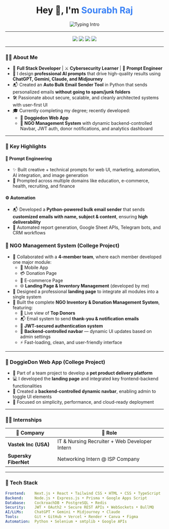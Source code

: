 <h1 align="center">Hey 👋, I'm <span style="color:#3B82F6">Sourabh Raj</span></h1>

<p align="center">
  <img src="https://readme-typing-svg.herokuapp.com?font=Fira+Code&size=24&duration=3000&pause=1000&color=3B82F6&center=true&vCenter=true&width=800&lines=Full+Stack+Developer+%7C+Prompt+Engineer+%7C+Cybersecurity+Enthusiast;AI+Automator+%7C+Intern+%40+Vastek+%26+Supersky;I+Design+Smart+Systems+With+Secure+Code+%26+Clean+UI" alt="Typing Intro" />
</p>

---

<p align="center">
  <a href="https://gocomfortusa.com"><img src="https://img.shields.io/badge/Portfolio-GoComfortUSA-0A66C2?style=for-the-badge&logo=google-chrome&logoColor=white" /></a>
  <a href="https://github.com/raj9661"><img src="https://img.shields.io/github/followers/raj9661?style=for-the-badge&label=GitHub&logo=github" /></a>
  <a href="mailto:rjsourabh958@outlook.com"><img src="https://img.shields.io/badge/Email-Contact_Me-EA4335?style=for-the-badge&logo=gmail&logoColor=white" /></a>
  <a href="https://www.linkedin.com/in/sourabh-raj-6a47742a3/"><img src="https://img.shields.io/badge/LinkedIn-Connect-0077B5?style=for-the-badge&logo=linkedin" /></a>
</p>

---

### 👨‍💻 About Me

- 🔧 **Full Stack Developer** | ⚔️ **Cybersecurity Learner** | 🧠 **Prompt Engineer**
- 🤖 I design **professional AI prompts** that drive high-quality results using **ChatGPT, Gemini, Claude, and Midjourney**
- 📬 Created an **Auto Bulk Email Sender Tool** in Python that sends personalized emails **without going to spam/junk folders**
- 🛠️ Passionate about secure, scalable, and cleanly architected systems with user-first UI
- 🎓 Currently completing my degree; recently developed:
  - 🐶 **Doggiedon Web App**
  - 🧾 **NGO Management System** with dynamic backend-controlled Navbar, JWT auth, donor notifications, and analytics dashboard

---

### 🚀 Key Highlights

#### 🧠 Prompt Engineering
- ✨ Built creative + technical prompts for web UI, marketing, automation, AI integration, and image generation  
- 🔗 Prompted across multiple domains like education, e-commerce, health, recruiting, and finance  

#### ⚙️ Automation
- 📬 Developed a **Python-powered bulk email sender** that sends **customized emails with name, subject & content**, ensuring **high deliverability**
- 🔁 Automated report generation, Google Sheet APIs, Telegram bots, and CRM workflows

### 🧾 NGO Management System (College Project)

- 👥 Collaborated with a **4-member team**, where each member developed one major module:
  - 📲 Mobile App
  - 💳 Donation Page
  - 🛒 E-commerce Page
  - 🌐 **Landing Page & Inventory Management** (developed by me)
- 🎨 Designed a professional **landing page** to integrate all modules into a single system
- 🧠 Built the complete **NGO Inventory & Donation Management System**, featuring:
  - 🥇 Live view of **Top Donors**
  - 📬 Email system to send **thank-you & notification emails**
  - 🔐 **JWT-secured authentication system**
  - 🧩 **Backend-controlled navbar** — dynamic UI updates based on admin settings
  - ⚡ Fast-loading, clean, and user-friendly interface

---

### 🐶 DoggieDon Web App (College Project)

- 🐾 Part of a team project to develop a **pet product delivery platform**
- 💻 I developed the **landing page** and integrated key frontend-backend functionalities
- 🧩 Created a **backend-controlled dynamic navbar**, enabling admin to toggle UI elements
- 🚀 Focused on simplicity, performance, and cloud-ready deployment
 
---

### 👨‍💼 Internships

| 🏢 Company             | 📌 Role                                      |
|------------------------|----------------------------------------------|
| **Vastek Inc (USA)**   | IT & Nursing Recruiter + Web Developer Intern |
| **Supersky FiberNet**  | Networking Intern @ ISP Company           |

---

### 🧰 Tech Stack

```yaml
Frontend:    Next.js • React • Tailwind CSS • HTML • CSS • TypeScript
Backend:     Node.js • Express.js • Prisma • Google Apps Script
Database:    CockroachDB • PostgreSQL • Redis
Security:    JWT • OAuth2 • Secure REST APIs • WebSockets • BullMQ
AI/LLMs:     ChatGPT • Gemini • Midjourney • Claude
Tools:       Git • GitHub • Vercel • Render • Canva • Figma
Automation:  Python • Selenium • smtplib • Google APIs
